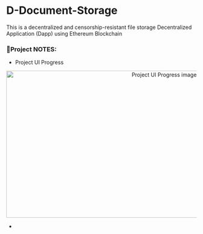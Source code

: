 # D-Document-Storage
This is a decentralized and censorship-resistant file storage Decentralized Application (Dapp) using Ethereum Blockchain
### 📝Project NOTES:

- Project UI Progress

<div align="center">
<a href="#"><img width="820px" height="390px" src="https://i.ibb.co/d00jHk7/image.png" alt="Project UI Progress image" border="0"></a>
</div>

- 
